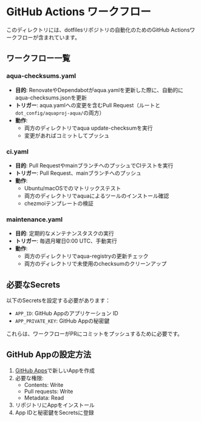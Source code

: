 # GitHub Actions ワークフロー

このディレクトリには、dotfilesリポジトリの自動化のためのGitHub Actionsワークフローが含まれています。

## ワークフロー一覧

### aqua-checksums.yaml
- **目的**: RenovateやDependabotがaqua.yamlを更新した際に、自動的にaqua-checksums.jsonを更新
- **トリガー**: aqua.yamlへの変更を含むPull Request（ルートと`dot_config/aquaproj-aqua/`の両方）
- **動作**: 
  - 両方のディレクトリでaqua update-checksumを実行
  - 変更があればコミットしてプッシュ

### ci.yaml
- **目的**: Pull RequestやmainブランチへのプッシュでCIテストを実行
- **トリガー**: Pull Request、mainブランチへのプッシュ
- **動作**:
  - Ubuntu/macOSでのマトリックステスト
  - 両方のディレクトリでaquaによるツールのインストール確認
  - chezmoiテンプレートの検証

### maintenance.yaml
- **目的**: 定期的なメンテナンスタスクの実行
- **トリガー**: 毎週月曜日0:00 UTC、手動実行
- **動作**:
  - 両方のディレクトリでaqua-registryの更新チェック
  - 両方のディレクトリで未使用のchecksumのクリーンアップ

## 必要なSecrets

以下のSecretsを設定する必要があります：

- `APP_ID`: GitHub Appのアプリケーション ID
- `APP_PRIVATE_KEY`: GitHub Appの秘密鍵

これらは、ワークフローがPRにコミットをプッシュするために必要です。

## GitHub Appの設定方法

1. [GitHub Apps](https://github.com/settings/apps)で新しいAppを作成
2. 必要な権限:
   - Contents: Write
   - Pull requests: Write
   - Metadata: Read
3. リポジトリにAppをインストール
4. App IDと秘密鍵をSecretsに登録